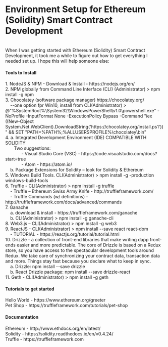 # Environment Setup for Ethereum (Solidity) Smart Contract Development 
</br>
When I was getting started with Ethereum (Solidity) Smart Contract Development, it took me a while to figure out how to get everything I needed set up. I hope this will help someone else:
</br>
<h4>Tools to Install</h4>
1.	NodeJS & NPM - Download & Install - https://nodejs.org/en/ </br>
2.	NPM globally from Command Line Interface (CLI) (Administrator) > npm install -g npm</br>
3.	Chocolatey (software package manager) https://chocolatey.org/ </br>
&nbsp;&nbsp;&nbsp;&nbsp;--one option fpr Win10, install from CLI(Administrator) > @"%SystemRoot%\System32\WindowsPowerShell\v1.0\powershell.exe" -NoProfile -InputFormat None -ExecutionPolicy Bypass -Command "iex ((New-Object System.Net.WebClient).DownloadString('https://chocolatey.org/install.ps1'))" && SET "PATH=%PATH%;%ALLUSERSPROFILE%\chocolatey\bin"</br>
4.	a. Integrated Development Environment (IDE) COMPATIBLE WITH SOLIDITY</br>
&nbsp;&nbsp;&nbsp;&nbsp;&nbsp;&nbsp;&nbsp;Two suggestions:</br>
&nbsp;&nbsp;&nbsp;&nbsp;&nbsp;&nbsp;&nbsp;&nbsp;&nbsp;&nbsp;&nbsp;&nbsp;&nbsp;-	Visual Studio Core (VSC) - https://code.visualstudio.com/docs?start=true</br>
&nbsp;&nbsp;&nbsp;&nbsp;&nbsp;&nbsp;&nbsp;&nbsp;&nbsp;&nbsp;&nbsp;&nbsp;&nbsp;-	Atom - https://atom.io/ </br>
&nbsp;&nbsp;&nbsp;     b. Package Extensions for Solidity –  look for Solidity & Ethereum</br>
5.    Windows Build Tools. CLI(Administrator) > npm install -g -production windows-build-tools</br>
6.    Truffle - CLI(Administrator) > npm install -g truffle</br>
&nbsp;&nbsp;&nbsp;&nbsp;-	Truffle  – Ethereum Swiss Army Knife - http://truffleframework.com/ </br>
&nbsp;&nbsp;&nbsp;&nbsp;-	Truffle Commands (w/ definitions) - http://truffleframework.com/docs/advanced/commands </br>
7.    Ganache </br> 
&nbsp;&nbsp;&nbsp;&nbsp;a. download & install - https://truffleframework.com/ganache </br>
&nbsp;&nbsp;&nbsp;&nbsp;b. CLI(Administrator) > npm install -g ganache-cli</br>
8.   Web3.js – CLI(Administrator) > npm install -g web3</br>
9.   ReactJS - CLI(Administrator) > npm install --save react react-dom</br>
&nbsp;&nbsp;&nbsp;&nbsp;-	TUTORIAL - https://reactjs.org/tutorial/tutorial.html</br>
10.   Drizzle -  a collection of front-end libraries that make writing dapp front-ends easier and more predictable. The core of Drizzle is based on a Redux store, so you have access to the spectacular development tools around Redux. We take care of synchronizing your contract data, transaction data and more. Things stay fast because you declare what to keep in sync.</br>
&nbsp;&nbsp;&nbsp;&nbsp;a. Drizzle: npm install --save drizzle</br>
&nbsp;&nbsp;&nbsp;&nbsp;b. React Drizzle package: npm install --save drizzle-react</br>
11. Geth - CLI(Administrator) > npm install -g geth
</br>
<h4>Tutorials to get started</h4>
Hello World - https://www.ethereum.org/greeter </br>
Pet Shop - https://truffleframework.com/tutorials/pet-shop 
</br>
<h4>Documentation</h4>
Ethereum - http://www.ethdocs.org/en/latest/ </br>
Solidity - https://solidity.readthedocs.io/en/v0.4.24/ </br>
Truffle - https://truffleframework.com </br>
